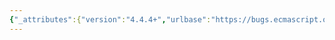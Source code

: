 ```yaml
---
{"_attributes":{"version":"4.4.4+","urlbase":"https://bugs.ecmascript.org/","maintainer":"dherman@mozilla.com"},"bug":{"bug_id":3828,"creation_ts":"2015-02-11 16:57:00 -0800","short_desc":"chapter 14: misc editorial","delta_ts":"2015-02-12 12:17:35 -0800","product":"Draft for 6th Edition","component":"editorial issue","version":"Rev 32: February 2, 2015 Draft","rep_platform":"All","op_sys":"All","bug_status":"RESOLVED","resolution":"FIXED","priority":"Normal","bug_severity":"normal","everconfirmed":true,"reporter":{"uid":"jmdyck","name":"Michael Dyck"},"assigned_to":{"uid":"allen","name":"Allen Wirfs-Brock"},"long_desc":[{"commentid":12320,"comment_count":0,"who":{"uid":"jmdyck","name":"Michael Dyck"},"bug_when":"2015-02-11 16:57:35 -0800","thetext":"----------------------------------------\nIn 14.1.12 \"Static Semantics: IsFunctionDefinition\":\n\n{1}\n14.1.12 / group 1 / production:\n/FunctionExpression/ : function ( /FormalParameters/ ) { /FunctionBody/ }\n\n    The final \"}\" is serif italic, should be monospace upright\n\n----------------------------------------\nIn 14.1.23 \"Runtime Semantics: Evaluation\":\n\n{2}\n14.1.23 / group 1 / production 2:\n/FunctionDeclaration/ : function( /FormalParameters/ ) { /FunctionBody/ }\n\n    Insert a space before the left-paren\n\n----------------------------------------\nIn 14.4.12 \"Runtime Semantics: EvaluateBody\":\n\n{3}\n14.4.12 / step 1:\nLet /G/ be be OrdinaryCreateFromConstructor(...).\n\n    Delete extra \"be\"\n\n----------------------------------------\nIn 14.5.15 \"Runtime Semantics: BindingClassDeclarationEvaluation\":\n\n{4}\n14.5.15 / group 1 / step 2:\nLet /value/ be the result of ClassDefinitionEvaluation of /classTail/ ...\n\n    s|classTail|ClassTail|\n\n----------------------------------------\nIn 14.6.2.1 \"Statement Rules\":\n\n{5,6,7,8,9}\n14.6.2.1 / group 2 / step 2:\n14.6.2.1 / group 4 / step 2:\n14.6.2.1 / group 9 / step 3:\n14.6.2.1 / group 9 / step 5:\n14.6.2.1 / group 10 / step 2:\nIf /has/ is *true, return true*.\n\n    De-bold \", return\"\n\n----------------------------------------\nIn 14.6.2.2 \"Expression Rules\":\n\n{10}\n14.6.2.2 / group 3 / step 2:\nIf /has/ is *true, return true*.\n\n    De-bold \", return\"\n\n{11}\n14.6.2.2 / group 6 / step 1:\nIf this /CallExpression/ is /nonterminal/*, return true*.\n\n    De-bold \", return\"\n\n{12}\n14.6.2.2 / group 7 / step 1:\nIf this /MemberExpression/ is /nonterminal/*, return true*.\n\n    De-bold \", return\"\n\n{13}\n14.6.2.2 / group 8 / step 1:\nIf this /NewExpression/ is /nonterminal/*, return true*.\n\n    De-bold \", return\"\n\nXXXXXXXXXXXXXXXXXXXXXXXXXXXXXXXXXXXXXXXXXXXXXXXXXXXXXXXXXXXXXXXXXXXXXXXXXXXXXXXX"},{"commentid":12345,"comment_count":1,"who":{"uid":"allen","name":"Allen Wirfs-Brock"},"bug_when":"2015-02-11 18:33:12 -0800","thetext":"fixed in rev33 editor's draft"},{"commentid":12392,"comment_count":2,"who":{"uid":"allen","name":"Allen Wirfs-Brock"},"bug_when":"2015-02-12 12:17:35 -0800","thetext":"fixed in rev33"}]}}
---
```

